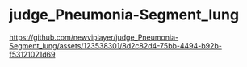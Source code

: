 # judge_Pneumonia-Segment_lung


https://github.com/newviplayer/judge_Pneumonia-Segment_lung/assets/123538301/8d2c82d4-75bb-4494-b92b-f53121021d69

